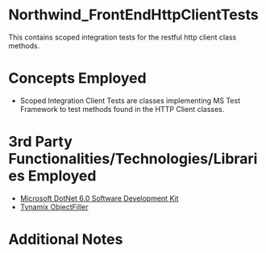 # Northwind_FrontEndHttpClientTests
This contains scoped integration tests for the restful http client class methods.
# Concepts Employed
* Scoped Integration Client Tests are classes implementing MS Test Framework to test methods found in the HTTP Client classes.
# 3rd Party Functionalities/Technologies/Libraries Employed
* [Microsoft DotNet 6.0 Software Development Kit](https://learn.microsoft.com/en-us/dotnet/csharp/)
* [Tynamix ObjectFiller](https://objectfiller.net/)
# Additional Notes
